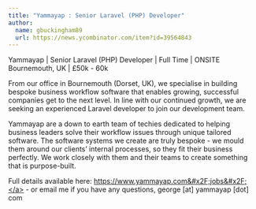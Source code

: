 ```yaml
---
title: "Yammayap : Senior Laravel (PHP) Developer"
author:
  name: gbuckingham89
  url: https://news.ycombinator.com/item?id=39564843
---
```

Yammayap | Senior Laravel (PHP) Developer | Full Time | ONSITE Bournemouth, UK | £50k - 60k

From our office in Bournemouth (Dorset, UK), we specialise in building bespoke business workflow software that enables growing, successful companies get to the next level. In line with our continued growth, we are seeking an experienced Laravel developer to join our development team.

Yammayap are a down to earth team of techies dedicated to helping business leaders solve their workflow issues through unique tailored software. The software systems we create are truly bespoke - we mould them around our clients’ internal processes, so they fit their business perfectly. We work closely with them and their teams to create something that is purpose-built.

Full details available here: <a href="https:&#x2F;&#x2F;www.yammayap.com&#x2F;jobs&#x2F;" rel="nofollow">https:&#x2F;&#x2F;www.yammayap.com&#x2F;jobs&#x2F;</a> - or email me if you have any questions, george [at] yammayap [dot] com
